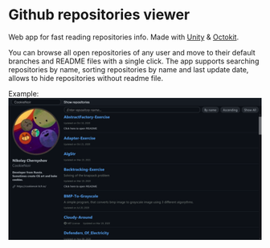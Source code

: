 # Github repositories viewer
Web app for fast reading repositories info. Made with [Unity](https://unity.com/ru) & [Octokit](https://github.com/octokit/octokit.net).

You can browse all open repositories of any user and move to their default branches and README files with a single click.
The app supports searching repositories by name, sorting repositories by name and last update date, allows to hide repositories without readme file.

Example:
![Example](Screenshots/example.png)